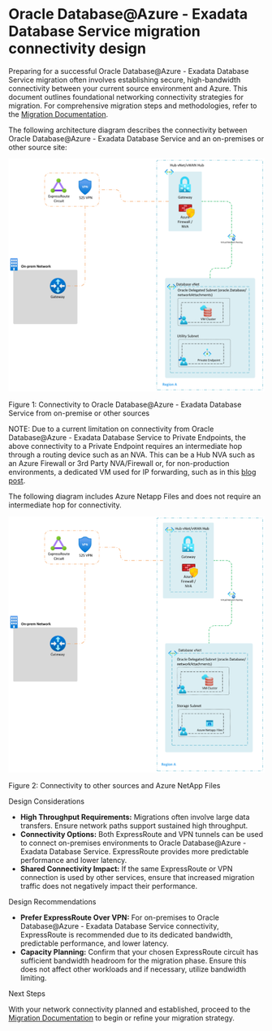 # Oracle Database@Azure - Exadata Database Service migration connectivity design

Preparing for a successful Oracle Database@Azure - Exadata Database Service migration often involves establishing secure, high-bandwidth connectivity between your current source environment and Azure. This document outlines foundational networking connectivity strategies for migration. For comprehensive migration steps and methodologies, refer to the [Migration Documentation](./oracle-migration-planning.md).

The following architecture diagram describes the connectivity between Oracle Database@Azure - Exadata Database Service and an on-premises or other source site:

![Connectivity to Oracle Database@Azure - Exadata Database Service from on-premise or other sources](./media/on-prem-connectivity.png)

Figure 1: Connectivity to Oracle Database@Azure - Exadata Database Service from on-premise or other sources

NOTE: Due to a current limitation on connectivity from Oracle Database@Azure - Exadata Database Service to Private Endpoints, the above connectivity to a Private Endpoint requires an intermediate hop through a routing device such as an NVA. This can be a Hub NVA such as an Azure Firewall or 3rd Party NVA/Firewall or, for non-production environments, a dedicated VM used for IP forwarding, such as in this [blog post](https://techcommunity.microsoft.com/blog/fasttrackforazureblog/creating-a-local-network-virtual-appliance-in-azure-for-oracle-databaseazure/4218101).

The following diagram includes Azure Netapp Files and does not require an intermediate hop for connectivity.

![Connectivity to other sources and Azure NetApp Files](./media/migration-anf.png)

Figure 2: Connectivity to other sources and Azure NetApp Files

Design Considerations

- **High Throughput Requirements:** Migrations often involve large data transfers. Ensure network paths support sustained high throughput.
- **Connectivity Options:** Both ExpressRoute and VPN tunnels can be used to connect on-premises environments to Oracle Database@Azure - Exadata Database Service. ExpressRoute provides more predictable performance and lower latency.
- **Shared Connectivity Impact:** If the same ExpressRoute or VPN connection is used by other services, ensure that increased migration traffic does not negatively impact their performance.

Design Recommendations

- **Prefer ExpressRoute Over VPN:** For on-premises to Oracle Database@Azure - Exadata Database Service connectivity, ExpressRoute is recommended due to its dedicated bandwidth, predictable performance, and lower latency.
- **Capacity Planning:** Confirm that your chosen ExpressRoute circuit has sufficient bandwidth headroom for the migration phase. Ensure this does not affect other workloads and if necessary, utilize bandwidth limiting.

Next Steps

With your network connectivity planned and established, proceed to the [Migration Documentation](./oracle-migration-planning.md) to begin or refine your migration strategy.
